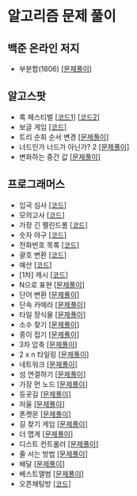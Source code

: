 # 알고리즘 문제 풀이

## 백준 온라인 저지
- 부분합(1806) [[문제풀이]](./src/baekjoon/p1806/Solution.md)


## 알고스팟
- 록 페스티벌  [[코드1]](./src/algospot/FESTIVAL/Main.java) [[코드2]](./src/algospot/FESTIVAL/Main2.java)
- 보글 게임 [[코드]](./src/algospot/BOGGLE/Main.java)
- 트리 순회 순서 변경 [[문제풀이]](./src/algospot/TRAVERSAL/Solution.md)
- 너드인가 너드가 아닌가? 2 [[문제풀이]](./src/algospot/NERD2/Solution.md)
- 변화하는 중간 값 [[문제풀이]](./src/algospot/RUNNINGMEDIAN/Solution.md)

## 프로그래머스
- 입국 심사 [[코드]](./src/programmers/immigrationExamination/Solution.java)
- 모의고사  [[코드]](./src/programmers/mockTest1/Solution.java)
- 가장 긴 펠린드롬  [[코드]](./src/programmers/longestPalindrome/Solution.java)
- 숫자 야구  [[코드]](./src/programmers/numberBaseball/Solution.java)
- 전화번호 목록  [[코드]](./src/programmers/phoneNumberList/Main.java)
- 괄호 변환  [[코드]](./src/programmers/convertParentheses/Solution.java)
- 예산 [[코드]](./src/programmers/budget/Solution.java)
- \[1차\] 캐시 [[코드]](./src/programmers/cache1/Solution.java)
- N으로 표현 [[문제풀이]](./src/programmers/expressionN/Solution.md)
- 단어 변환 [[문제풀이]](./src/programmers/wordConversation/Solution.md)
- 단속 카메라 [[문제풀이]](./src/programmers/IntermittentCamera/Solution.md)
- 타일 장식물 [[문제풀이]](./src/programmers/tileOrnaments/Solution.md)
- 소수 찾기 [[문제풀이]](./src/programmers/findingPrimeNumber/Solution.md)
- 종이 접기 [[문제풀이]](./src/programmers/origami/Solution.md)
- 3차 압축 [[문제풀이]](./src/programmers/compression3/Solution.md)
- 2 x n 타일링  [[문제풀이]](./src/programmers/twoNTiling/Solution.md)
- 네트워크 [[문제풀이]](./src/programmers/network/Solution.md)
- 섬 연결하기 [[문제풀이]](./src/programmers/connectingIslands/Solution.md)
- 가장 먼 노드 [[문제풀이]](./src/programmers/theFarestNode/Solution.md)
- 등굣길 [[문제풀이]](./src/programmers/schoolWay/Solution.md)
- 저울 [[문제풀이]](./src/programmers/scale/Solution.md)
- 폰켓몬 [[문제풀이]](./src/programmers/ponketmon/Solution.md)
- 길 찾기 게임 [[문제풀이]](./src/programmers/wayFindingGames/Solution.md)
- 더 맵게 [[문제풀이]](./src/programmers/moreSpicy/Solution.md)
- 디스트 컨트롤러 [[문제풀이]](./src/programmers/diskController/Solution.md)
- 줄 서는 방법 [[문제풀이]](./src/programmers/howToLineUp/Solution.md)
- 배달 [[문제풀이]](./src/programmers/delivery/Solution.md)
- 베스트앨범 [[문제풀이]](./src/programmers/bestAlbum/Solution.md)
- 오픈채팅방 [[코드]](./src/programmers/openChattingRoom/Solution.java)